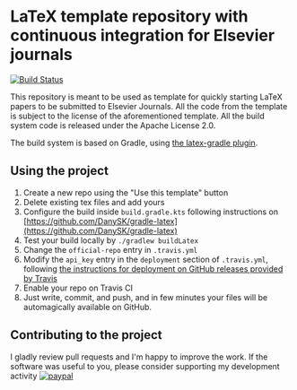 # LaTeX template repository with continuous integration for Elsevier journals

[![Build Status](https://travis-ci.org/DanySK/Template-LaTeX-CI.svg?branch=master)](https://travis-ci.org/DanySK/Template-LaTeX-CI)

This repository is meant to be used as template for quickly starting LaTeX papers to be submitted to Elsevier Journals.
All the code from the template is subject to the license of the aforementioned template.
All the build system code is released under the Apache License 2.0.

The build system is based on Gradle, using [the latex-gradle plugin](https://github.com/DanySK/gradle-latex).

## Using the project

1. Create a new repo using the "Use this template" button
2. Delete existing tex files and add yours
3. Configure the build inside `build.gradle.kts` following instructions on [https://github.com/DanySK/gradle-latex](https://github.com/DanySK/gradle-latex)
4. Test your build locally by `./gradlew buildLatex`
5. Change the `official-repo` entry in `.travis.yml`
6. Modify the `api_key` entry in the `deployment` section of `.travis.yml`, following [the instructions for deployment on GitHub releases provided by Travis](https://docs.travis-ci.com/user/deployment/releases/)
7. Enable your repo on Travis CI
8. Just write, commit, and push, and in few minutes your files will be automagically available on GitHub.

## Contributing to the project

I gladly review pull requests and I'm happy to improve the work.
If the software was useful to you, please consider supporting my development activity
[![paypal](https://www.paypalobjects.com/en_US/i/btn/btn_donate_SM.gif)](https://www.paypal.com/cgi-bin/webscr?cmd=_donations&business=5P4DSZE5DV4H2&currency_code=EUR)
